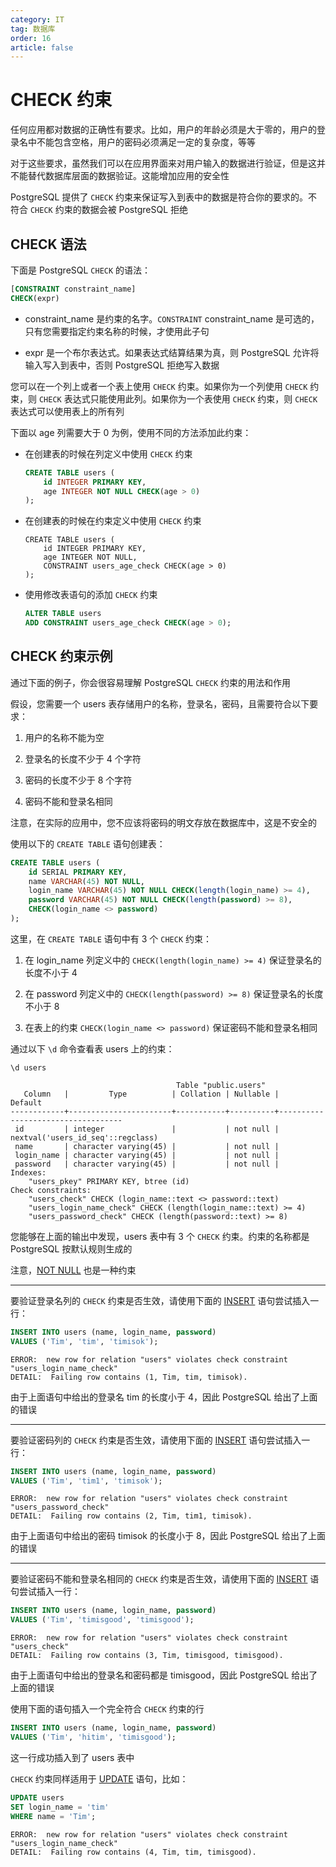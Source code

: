 ```yaml
---
category: IT
tag: 数据库
order: 16
article: false
---
```


# CHECK 约束

任何应用都对数据的正确性有要求。比如，用户的年龄必须是大于零的，用户的登录名中不能包含空格，用户的密码必须满足一定的复杂度，等等

对于这些要求，虽然我们可以在应用界面来对用户输入的数据进行验证，但是这并不能替代数据库层面的数据验证。这能增加应用的安全性

PostgreSQL 提供了 `CHECK` 约束来保证写入到表中的数据是符合你的要求的。不符合 `CHECK` 约束的数据会被 PostgreSQL 拒绝

## CHECK 语法

下面是 PostgreSQL `CHECK` 的语法：

```sql
[CONSTRAINT constraint_name]
CHECK(expr)
```

- constraint_name 是约束的名字。`CONSTRAINT` constraint_name 是可选的，只有您需要指定约束名称的时候，才使用此子句

- expr 是一个布尔表达式。如果表达式结算结果为真，则 PostgreSQL 允许将输入写入到表中，否则 PostgreSQL 拒绝写入数据

您可以在一个列上或者一个表上使用 `CHECK` 约束。如果你为一个列使用 `CHECK` 约束，则 `CHECK` 表达式只能使用此列。如果你为一个表使用 `CHECK` 约束，则 `CHECK` 表达式可以使用表上的所有列

下面以 age 列需要大于 0 为例，使用不同的方法添加此约束：

- 在创建表的时候在列定义中使用 `CHECK` 约束

    ```sql
    CREATE TABLE users (
        id INTEGER PRIMARY KEY,
        age INTEGER NOT NULL CHECK(age > 0)
    );
    ```

- 在创建表的时候在约束定义中使用 `CHECK` 约束

    ```sqs
    CREATE TABLE users (
        id INTEGER PRIMARY KEY,
        age INTEGER NOT NULL,
        CONSTRAINT users_age_check CHECK(age > 0)
    );
    ```

- 使用修改表语句的添加 `CHECK` 约束

    ```sql
    ALTER TABLE users
    ADD CONSTRAINT users_age_check CHECK(age > 0);
    ```

## CHECK 约束示例

通过下面的例子，你会很容易理解 PostgreSQL `CHECK` 约束的用法和作用

假设，您需要一个 users 表存储用户的名称，登录名，密码，且需要符合以下要求：

1. 用户的名称不能为空

2. 登录名的长度不少于 4 个字符

3. 密码的长度不少于 8 个字符

4. 密码不能和登录名相同

注意，在实际的应用中，您不应该将密码的明文存放在数据库中，这是不安全的

使用以下的 `CREATE TABLE` 语句创建表：

```sql
CREATE TABLE users (
    id SERIAL PRIMARY KEY,
    name VARCHAR(45) NOT NULL,
    login_name VARCHAR(45) NOT NULL CHECK(length(login_name) >= 4),
    password VARCHAR(45) NOT NULL CHECK(length(password) >= 8),
    CHECK(login_name <> password)
);
```

这里，在 `CREATE TABLE` 语句中有 3 个 `CHECK` 约束：

1. 在 login_name 列定义中的 `CHECK(length(login_name) >= 4)` 保证登录名的长度不小于 4

2. 在 password 列定义中的 `CHECK(length(password) >= 8)` 保证登录名的长度不小于 8

3. 在表上的约束 `CHECK(login_name <> password)` 保证密码不能和登录名相同

通过以下 `\d` 命令查看表 users 上的约束：

```postgresql
\d users
```

```text
                                     Table "public.users"
   Column   |         Type          | Collation | Nullable |              Default
------------+-----------------------+-----------+----------+-----------------------------------
 id         | integer               |           | not null | nextval('users_id_seq'::regclass)
 name       | character varying(45) |           | not null |
 login_name | character varying(45) |           | not null |
 password   | character varying(45) |           | not null |
Indexes:
    "users_pkey" PRIMARY KEY, btree (id)
Check constraints:
    "users_check" CHECK (login_name::text <> password::text)
    "users_login_name_check" CHECK (length(login_name::text) >= 4)
    "users_password_check" CHECK (length(password::text) >= 8)
```

您能够在上面的输出中发现，users 表中有 3 个 `CHECK` 约束。约束的名称都是 PostgreSQL 按默认规则生成的

注意，[NOT NULL](./not-null.md) 也是一种约束

---

要验证登录名列的 `CHECK` 约束是否生效，请使用下面的 [INSERT](../basic/insert.md) 语句尝试插入一行：

```sql
INSERT INTO users (name, login_name, password)
VALUES ('Tim', 'tim', 'timisok');
```

```text
ERROR:  new row for relation "users" violates check constraint "users_login_name_check"
DETAIL:  Failing row contains (1, Tim, tim, timisok).
```

由于上面语句中给出的登录名 tim 的长度小于 4，因此 PostgreSQL 给出了上面的错误

---

要验证密码列的 `CHECK` 约束是否生效，请使用下面的 [INSERT](../basic/insert.md) 语句尝试插入一行：

```sql
INSERT INTO users (name, login_name, password)
VALUES ('Tim', 'tim1', 'timisok');
```

```text
ERROR:  new row for relation "users" violates check constraint "users_password_check"
DETAIL:  Failing row contains (2, Tim, tim1, timisok).
```

由于上面语句中给出的密码 timisok 的长度小于 8，因此 PostgreSQL 给出了上面的错误

---

要验证密码不能和登录名相同的 `CHECK` 约束是否生效，请使用下面的 [INSERT](../basic/insert.md) 语句尝试插入一行：

```sql
INSERT INTO users (name, login_name, password)
VALUES ('Tim', 'timisgood', 'timisgood');
```

```text
ERROR:  new row for relation "users" violates check constraint "users_check"
DETAIL:  Failing row contains (3, Tim, timisgood, timisgood).
```

由于上面语句中给出的登录名和密码都是 timisgood，因此 PostgreSQL 给出了上面的错误

使用下面的语句插入一个完全符合 `CHECK` 约束的行

```sql
INSERT INTO users (name, login_name, password)
VALUES ('Tim', 'hitim', 'timisgood');
```

这一行成功插入到了 users 表中

`CHECK` 约束同样适用于 [UPDATE](../basic/update.md) 语句，比如：

```sql
UPDATE users
SET login_name = 'tim'
WHERE name = 'Tim';
```

```text
ERROR:  new row for relation "users" violates check constraint "users_login_name_check"
DETAIL:  Failing row contains (4, Tim, tim, timisgood).
```